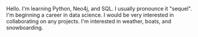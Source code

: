 Hello. I'm learning Python, Neo4j, and SQL. I usually pronounce it "sequel".
I'm beginning a career in data science.
I would be very interested in collaborating on any projects.
I'm interested in weather, boats, and snowboarding.
